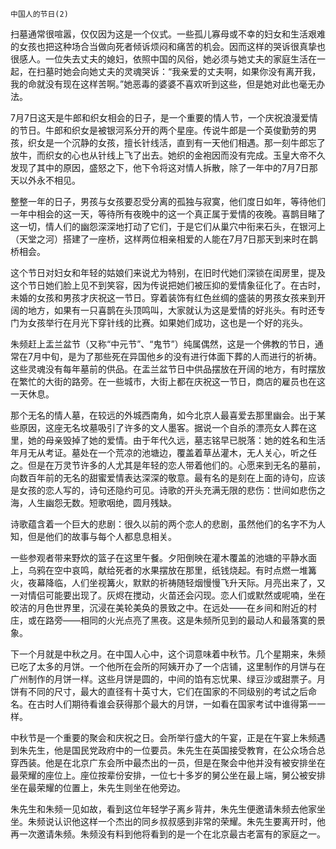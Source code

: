     中国人的节日(2) 

   扫墓通常很喧嚣，仅仅因为这是一个仪式。一些孤儿寡母或不幸的妇女和生活艰难的女孩也把这种场合当做向死者倾诉烦闷和痛苦的机会。因而这样的哭诉很真挚也很感人。一位失去丈夫的媳妇，依照中国的风俗，她必须与她丈夫的家庭生活在一起，在扫墓时她会向她丈夫的灵魂哭诉：“我亲爱的丈夫啊，如果你没有离开我，我的命就没有现在这样苦啊。”她恶毒的婆婆不喜欢听到这些，但是她对此也毫无办法。

   7月7日这天是牛郎和织女相会的日子，是一个重要的情人节，一个庆祝浪漫爱情的节日。牛郎和织女是被银河系分开的两个星座。传说牛郎是一个英俊勤劳的男孩，织女是一个沉静的女孩，擅长针线活，直到有一天他们相遇。那一刻牛郎忘了放牛，而织女的心也从针线上飞了出去。她织的金袍因而没有完成。玉皇大帝不久发现了其中的原因，盛怒之下，他下令将这对情人拆散，除了一年中的7月7日那天以外永不相见。

   整整一年的日子，男孩与女孩要忍受分离的孤独与寂寞，他们度日如年，等待他们一年中相会的这一天，等待所有夜晚中的这一个真正属于爱情的夜晚。喜鹊目睹了这一切，情人们的幽怨深深地打动了它们，于是它们从巢穴中衔来石头，在银河上（天堂之河）搭建了一座桥，这样两位相亲相爱的人能在7月7日那天到来时在鹊桥相会。

   这个节日对妇女和年轻的姑娘们来说尤为特别，在旧时代她们深锁在闺房里，提及这个节日她们脸上见不到笑容，因为传说把她们被压抑的爱情象征化了。在古时，未婚的女孩和男孩才庆祝这一节日。穿着装饰有红色丝绸的盛装的男孩女孩来到开阔的地方，如果有一只喜鹊在头顶鸣叫，大家就认为这是爱情的好兆头。有时还专门为女孩举行在月光下穿针线的比赛。如果她们成功，这也是一个好的兆头。

   朱频赶上盂兰盆节（又称“中元节”、“鬼节”）纯属偶然，这是一个佛教的节日，通常在7月中旬，是为了那些死在异国他乡的没有进行体面下葬的人而进行的祈祷。这些灵魂没有每年墓前的供品。在盂兰盆节日中供品摆放在开阔的地方，有时摆放在繁忙的大街的路旁。在一些城市，大街上都在庆祝这一节日，商店的雇员也在这一天休息。

   那个无名的情人墓，在较远的外城西南角，如今北京人最喜爱去那里幽会。出于某些原因，这座无名坟墓吸引了许多的文人墨客。据说一个自杀的漂亮女人葬在这里，她的母亲毁掉了她的爱情。由于年代久远，墓志铭早已脱落：她的姓名和生活年月无从考证。墓处在一个荒凉的池塘边，覆盖着草丛灌木，无人关心，听之任之。但是在万灵节许多的人尤其是年轻的恋人带着他们的。心愿来到无名的墓前，向数百年前的无名的甜蜜爱情表达深深的敬意。最有名的是刻在上面的诗句，应该是女孩的恋人写的，诗句还隐约可见。诗歌的开头充满无限的悲伤：世间如悲伤之海，人生幽怨无数。短歌咽绝，圆月残缺。

   诗歌蕴含着一个巨大的悲剧：很久以前的两个恋人的悲剧，虽然他们的名字不为人知，但是他们的故事与每个人都息息相关。

   一些参观者带来野炊的篮子在这里午餐。夕阳倒映在灌木覆盖的池塘的平静水面上，乌鸦在空中哀鸣，献给死者的水果摆放在那里，纸钱烧起。有时点燃一堆篝火，夜幕降临，人们坐视篝火，默默的祈祷随轻烟慢慢飞升天际。月亮出来了，又一对情侣可能要出现了。灰烬在搅动，火苗还会闪现。恋人们或默然或呢喃，坐在皎洁的月色世界里，沉浸在美轮美奂的景致之中。在远处——在乡间和附近的村庄，或在路旁——相同的火光点亮了黑夜。这是朱频所见到的最动人和最落寞的景象。

   下一个月就是中秋之月。在中国人心中，这个词意味着中秋节。几个星期来，朱频已吃了太多的月饼。一个他所在会所的阿姨开办了一个店铺，这里制作的月饼与在广州制作的月饼一样。这些月饼是圆的，中间的馅有忘忧果、绿豆沙或甜票子。月饼有不同的尺寸，最大的直径有十英寸大，它们在国家的不同级别的考试之后命名。在古时人们期待看谁会获得那个最大的月饼，一如看在国家考试中谁得第一一样。

   中秋节是一个重要的聚会和庆祝之日。会所举行盛大的午宴，正是在午宴上朱频遇到朱先生，他是国民党政府中的一位要员。朱先生在英国接受教育，在公众场合总穿西装。他是在北京广东会所中最杰出的一员，但是在聚会中他并没有被安排坐在最荣耀的座位上。座位按辈份安排，一位七十多岁的舅公坐在最上端，舅公被安排坐在最荣耀的位置上，朱先生则坐在他旁边。

   朱先生和朱频一见如故，看到这位年轻学子离乡背井，朱先生便邀请朱频去他家坐坐。朱频说认识他这样一个杰出的同乡叔叔感到非常的荣耀。朱先生要离开时，他再一次邀请朱频。朱频没有料到他将看到的是一个在北京最古老富有的家庭之一。

